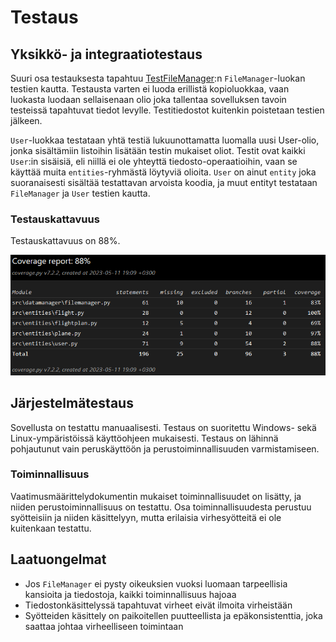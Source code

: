 # Testaus

## Yksikkö- ja integraatiotestaus

Suuri osa testauksesta tapahtuu [TestFileManager](../src/tests/datamanager/filemanager_test.py):n `FileManager`-luokan testien kautta. Testausta varten ei luoda erillistä kopioluokkaa, vaan luokasta luodaan sellaisenaan olio joka tallentaa sovelluksen tavoin testeissä tapahtuvat tiedot levylle. Testitiedostot kuitenkin poistetaan testien jälkeen.

`User`-luokkaa testataan yhtä testiä lukuunottamatta luomalla uusi User-olio, jonka sisältämiin listoihin lisätään testin mukaiset oliot. Testit ovat kaikki `User`:in sisäisiä, eli niillä ei ole yhteyttä tiedosto-operaatioihin, vaan se käyttää muita `entities`-ryhmästä löytyviä olioita. `User` on ainut `entity` joka suoranaisesti sisältää testattavan arvoista koodia, ja muut entityt testataan `FileManager` ja `User` testien kautta.

### Testauskattavuus

Testauskattavuus on 88%.

![](./kuvat/tests.png)


## Järjestelmätestaus

Sovellusta on testattu manuaalisesti. Testaus on suoritettu Windows- sekä Linux-ympäristöissä käyttöohjeen mukaisesti. Testaus on lähinnä pohjautunut vain peruskäyttöön ja perustoiminnallisuuden varmistamiseen.

### Toiminnallisuus

Vaatimusmäärittelydokumentin mukaiset toiminnallisuudet on lisätty, ja niiden perustoiminnallisuus on testattu. Osa toiminnallisuudesta perustuu syötteisiin ja niiden käsittelyyn, mutta erilaisia virhesyötteitä ei ole kuitenkaan testattu.


## Laatuongelmat

- Jos `FileManager` ei pysty oikeuksien vuoksi luomaan tarpeellisia kansioita ja tiedostoja, kaikki toiminnallisuus hajoaa
- Tiedostonkäsittelyssä tapahtuvat virheet eivät ilmoita virheistään
- Syötteiden käsittely on paikoitellen puutteellista ja epäkonsistenttia, joka saattaa johtaa virheelliseen toimintaan

